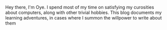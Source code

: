 Hey there, I'm Oye. I spend most of my time on satisfying my curosities about computers, along with other trivial hobbies. This blog documents my learning adventures, in cases where I summon the willpower to write about them
